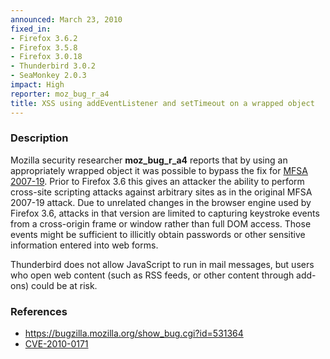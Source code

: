 ```yaml
---
announced: March 23, 2010
fixed_in:
- Firefox 3.6.2
- Firefox 3.5.8
- Firefox 3.0.18
- Thunderbird 3.0.2
- SeaMonkey 2.0.3
impact: High
reporter: moz_bug_r_a4
title: XSS using addEventListener and setTimeout on a wrapped object
---
```


<h3>Description</h3>

<p>Mozilla security researcher <strong>moz_bug_r_a4</strong> reports that
by using an appropriately wrapped object it was possible to bypass the fix
for <a href="http://www.mozilla.org/security/announce/2007/mfsa2007-19.html">
MFSA 2007-19</a>. Prior to Firefox 3.6 this gives an attacker the ability
to perform cross-site scripting attacks against arbitrary sites as in the
original MFSA 2007-19 attack. Due to unrelated changes in the browser engine
used by Firefox 3.6, attacks in that version are limited to capturing keystroke
events from a cross-origin frame or window rather than full DOM access.
Those events might be sufficient to illicitly obtain passwords
or other sensitive information entered into web forms.
</p>

<p class="note">Thunderbird does not allow JavaScript to run in mail
messages, but users who open web content (such as RSS feeds, or other
content through add-ons) could be at risk.
</p>

<h3>References</h3>

<ul>
  <li><a href="https://bugzilla.mozilla.org/show_bug.cgi?id=531364">https://bugzilla.mozilla.org/show_bug.cgi?id=531364</a></li>
  <li><a class="ex-ref" href="http://cve.mitre.org/cgi-bin/cvename.cgi?name=CVE-2010-0171">CVE-2010-0171</a></li>
</ul>




